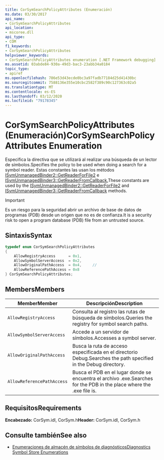 ```yaml
---
title: CorSymSearchPolicyAttributes (Enumeración)
ms.date: 03/30/2017
api_name:
- CorSymSearchPolicyAttributes
api_location:
- mscoree.dll
api_type:
- COM
f1_keywords:
- CorSymSearchPolicyAttributes
helpviewer_keywords:
- CorSymSearchPolicyAttributes enumeration [.NET Framework debugging]
ms.assetid: 03abde84-930a-49d3-bac3-23abb34a0184
topic_type:
- apiref
ms.openlocfilehash: 786e53d43ecde0bc3a97fadb77184d25d41430bc
ms.sourcegitcommit: 7588136e355e10cbc2582f389c90c127363c02a5
ms.translationtype: MT
ms.contentlocale: es-ES
ms.lasthandoff: 03/12/2020
ms.locfileid: "79178345"
---
```

# <a name="corsymsearchpolicyattributes-enumeration"></a><span data-ttu-id="06ade-102">CorSymSearchPolicyAttributes (Enumeración)</span><span class="sxs-lookup"><span data-stu-id="06ade-102">CorSymSearchPolicyAttributes Enumeration</span></span>
<span data-ttu-id="06ade-103">Especifica la directiva que se utilizará al realizar una búsqueda de un lector de símbolos.</span><span class="sxs-lookup"><span data-stu-id="06ade-103">Specifies the policy to be used when doing a search for a symbol reader.</span></span> <span data-ttu-id="06ade-104">Estas constantes las usan los métodos [ISymUnmanagedBinder2::GetReaderForFile2](../../../../docs/framework/unmanaged-api/diagnostics/isymunmanagedbinder2-getreaderforfile2-method.md) e [ISymUnmanagedBinder3::GetReaderFromCallback.](../../../../docs/framework/unmanaged-api/diagnostics/isymunmanagedbinder3-getreaderfromcallback-method.md)</span><span class="sxs-lookup"><span data-stu-id="06ade-104">These constants are used by the [ISymUnmanagedBinder2::GetReaderForFile2](../../../../docs/framework/unmanaged-api/diagnostics/isymunmanagedbinder2-getreaderforfile2-method.md) and [ISymUnmanagedBinder3::GetReaderFromCallback](../../../../docs/framework/unmanaged-api/diagnostics/isymunmanagedbinder3-getreaderfromcallback-method.md) methods.</span></span>  
  
> [!IMPORTANT]
> <span data-ttu-id="06ade-105">Es un riesgo para la seguridad abrir un archivo de base de datos de programas (PDB) desde un origen que no es de confianza.</span><span class="sxs-lookup"><span data-stu-id="06ade-105">It is a security risk to open a program database (PDB) file from an untrusted source.</span></span>  
  
## <a name="syntax"></a><span data-ttu-id="06ade-106">Sintaxis</span><span class="sxs-lookup"><span data-stu-id="06ade-106">Syntax</span></span>  
  
```cpp  
typedef enum CorSymSearchPolicyAttributes  
{  
    AllowRegistryAccess      = 0x1,
    AllowSymbolServerAccess  = 0x2,  
    AllowOriginalPathAccess  = 0x4,     //
    AllowReferencePathAccess = 0x8  
} CorSymSearchPolicyAttributes;  
```  
  
## <a name="members"></a><span data-ttu-id="06ade-107">Members</span><span class="sxs-lookup"><span data-stu-id="06ade-107">Members</span></span>  
  
|<span data-ttu-id="06ade-108">Member</span><span class="sxs-lookup"><span data-stu-id="06ade-108">Member</span></span>|<span data-ttu-id="06ade-109">Descripción</span><span class="sxs-lookup"><span data-stu-id="06ade-109">Description</span></span>|  
|------------|-----------------|  
|`AllowRegistryAccess`|<span data-ttu-id="06ade-110">Consulta al registro las rutas de búsqueda de símbolos.</span><span class="sxs-lookup"><span data-stu-id="06ade-110">Queries the registry for symbol search paths.</span></span>|  
|`AllowSymbolServerAccess`|<span data-ttu-id="06ade-111">Accede a un servidor de símbolos.</span><span class="sxs-lookup"><span data-stu-id="06ade-111">Accesses a symbol server.</span></span>|  
|`AllowOriginalPathAccess`|<span data-ttu-id="06ade-112">Busca la ruta de acceso especificada en el directorio Debug.</span><span class="sxs-lookup"><span data-stu-id="06ade-112">Searches the path specified in the Debug directory.</span></span>|  
|`AllowReferencePathAccess`|<span data-ttu-id="06ade-113">Busca el PDB en el lugar donde se encuentra el archivo .exe.</span><span class="sxs-lookup"><span data-stu-id="06ade-113">Searches for the PDB in the place where the .exe file is.</span></span>|  
  
## <a name="requirements"></a><span data-ttu-id="06ade-114">Requisitos</span><span class="sxs-lookup"><span data-stu-id="06ade-114">Requirements</span></span>  
 <span data-ttu-id="06ade-115">**Encabezado:** CorSym.idl, CorSym.h</span><span class="sxs-lookup"><span data-stu-id="06ade-115">**Header:** CorSym.idl, CorSym.h</span></span>  
  
## <a name="see-also"></a><span data-ttu-id="06ade-116">Consulte también</span><span class="sxs-lookup"><span data-stu-id="06ade-116">See also</span></span>

- [<span data-ttu-id="06ade-117">Enumeraciones de almacén de símbolos de diagnósticos</span><span class="sxs-lookup"><span data-stu-id="06ade-117">Diagnostics Symbol Store Enumerations</span></span>](../../../../docs/framework/unmanaged-api/diagnostics/diagnostics-symbol-store-enumerations.md)
